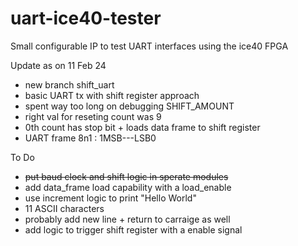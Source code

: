 # uart-ice40-tester
Small configurable IP to test UART interfaces using the ice40 FPGA

Update as on 11 Feb 24

- new branch shift_uart
- basic UART tx with shift register approach
- spent way too long on debugging SHIFT_AMOUNT
- right val for reseting count was 9
- 0th count has stop bit + loads data frame to shift register
- UART frame 8n1 : 1MSB---LSB0

To Do

- ~~put baud clock and shift logic in sperate modules~~
- add data_frame load capability with a load_enable
- use increment logic to print "Hello World"
- 11 ASCII characters
- probably add new line + return to carraige as well
- add logic to trigger shift register with a enable signal 

